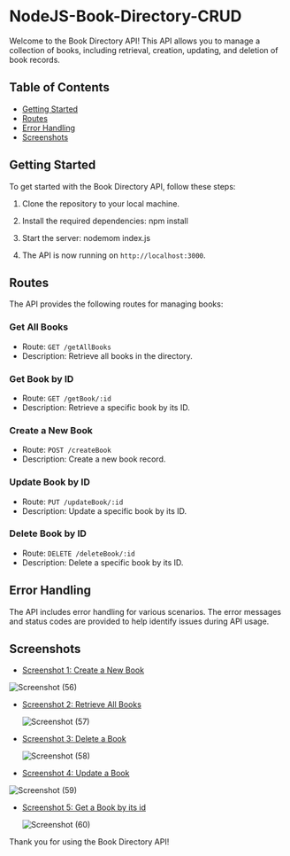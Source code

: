 # NodeJS-Book-Directory-CRUD

Welcome to the Book Directory API! This API allows you to manage a collection of books, including retrieval, creation, updating, and deletion of book records.

## Table of Contents

- [Getting Started](#getting-started)
- [Routes](#routes)
- [Error Handling](#error-handling)
- [Screenshots](#screenshots)

## Getting Started

To get started with the Book Directory API, follow these steps:

1. Clone the repository to your local machine.

2. Install the required dependencies: npm install

3. Start the server: nodemom index.js

4. The API is now running on `http://localhost:3000`.

## Routes

The API provides the following routes for managing books:

### Get All Books

- Route: `GET /getAllBooks`
- Description: Retrieve all books in the directory.

### Get Book by ID

- Route: `GET /getBook/:id`
- Description: Retrieve a specific book by its ID.

### Create a New Book

- Route: `POST /createBook`
- Description: Create a new book record.

### Update Book by ID

- Route: `PUT /updateBook/:id`
- Description: Update a specific book by its ID.

### Delete Book by ID

- Route: `DELETE /deleteBook/:id`
- Description: Delete a specific book by its ID.

## Error Handling

The API includes error handling for various scenarios. The error messages and status codes are provided to help identify issues during API usage.

## Screenshots


- [Screenshot 1: Create a New Book](#)
  
![Screenshot (56)](https://github.com/SAUMYXA/NodeJS-Book-Directory-CRUD/assets/104627870/98b69247-d702-474b-9240-f72c132a89d4)

- [Screenshot 2: Retrieve All Books](#)
  
  ![Screenshot (57)](https://github.com/SAUMYXA/NodeJS-Book-Directory-CRUD/assets/104627870/c59634c2-bba7-4bdc-8530-07ad35d2b766)

- [Screenshot 3: Delete a Book](#)

  ![Screenshot (58)](https://github.com/SAUMYXA/NodeJS-Book-Directory-CRUD/assets/104627870/86867d0d-18b0-4748-a7aa-7922aa058b50)

- [Screenshot 4: Update a Book ](#)

![Screenshot (59)](https://github.com/SAUMYXA/NodeJS-Book-Directory-CRUD/assets/104627870/47963158-0eca-43c0-bac3-35b927d853e0)

- [Screenshot 5: Get a Book by its id ](#)

  ![Screenshot (60)](https://github.com/SAUMYXA/NodeJS-Book-Directory-CRUD/assets/104627870/b406b0f0-b3fa-4974-b6e3-b329e2ae9c8c)

Thank you for using the Book Directory API!
